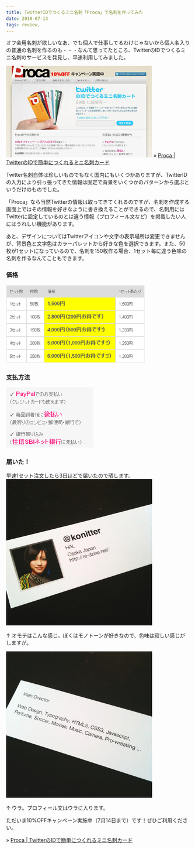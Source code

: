 ```yaml
---
title: TwitterIDでつくるミニ名刺「Proca」で名刺を作ってみた
date: 2010-07-13
tags: review,
---
```

オフ会用名刺が欲しいなあ、でも個人で仕事してるわけじゃないから個人名入りの普通の名刺を作るのも・・・なんて思ってたところ、TwitterのIDでつくるミニ名刺のサービスを発見し、早速利用してみました。

<!--more-->

<a href="http://proca.jp/"><img src="/img/2010/07/proca_1.jpg" alt="" title="Proca" width="400" height="250" class="alignnone size-full wp-image-1092" /></a>
&raquo; <a href="http://proca.jp/">Proca | TwitterのIDで簡単につくれるミニ名刺カード</a>

Twitter名刺自体は珍しいものでもなく国内にもいくつかありますが、TwitterIDの入力により引っ張ってきた情報は固定で背景をいくつかのパターンから選ぶというだけのものでした。

「Proca」なら当然Twitterの情報は取ってきてくれるのですが、名刺を作成する画面上ではその情報を好きなように書き換えることができるので、名刺用にはTwitterに設定しているのとは違う情報（プロフィール文など）を掲載したい人にはうれしい機能があります。

あと、デザインについてはTwitterアイコンや文字の表示場所は変更できませんが、背景色と文字色はカラーパレットから好きな色を選択できます。また、50枚が1セットになっているので、名刺を150枚作る場合、1セット毎に違う色味の名刺を作るなんてこともできます。

<h3>価格</h3>
<img src="/img/2010/07/proca_51.jpg" alt="" title="proca_5[1]" width="380" height="213" class="alignnone size-full wp-image-1107" />

<h3>支払方法</h3>
<img src="/img/2010/07/proca_6.jpg" alt="" title="proca_6" width="239" height="165" class="alignnone size-full wp-image-1108" />

<h3>届いた！</h3>
早速1セット注文したら3日ほどで届いたので晒します。

<img src="/img/2010/07/proca_211.jpg" alt="" title="proca_2[1]" width="400" height="400" class="alignnone size-full wp-image-1134" />

↑ オモテはこんな感じ。ぼくはモノトーンが好きなので、色味は寂しい感じがしますが。

<img src="/img/2010/07/proca_411.jpg" alt="" title="proca_4[1]" width="400" height="400" class="alignnone size-full wp-image-1133" />

↑ ウラ。プロフィール文はウラに入ります。

ただいま10%OFFキャンペーン実施中（7月14日まで）です！ぜひご利用ください。

&raquo; <a href="http://proca.jp/">Proca | TwitterのIDで簡単につくれるミニ名刺カード</a>